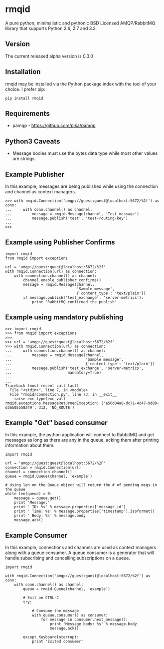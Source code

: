 rmqid
=====
A pure python, minimalistic and pythonic BSD Licensed AMQP/RabbitMQ library that supports Python 2.6, 2.7 and 3.3.

Version
-------
The current released alpha version is 0.3.0

Installation
------------
rmqid may be installed via the Python package index with the tool of your choice. I prefer pip:

    pip install rmqid

Requirements
------------
  - pamqp - https://github.com/pika/pamqp

Python3 Caveats
---------------
 - Message bodies must use the bytes data type while most other values are strings.

Example Publisher
-----------------
In this example, messages are being published while using the connection and
channel as context managers.

    >>> with rmqid.Connection('amqp://guest:guest@localhost:5672/%2f') as conn:
    ...     with conn.channel() as channel:
    ...         message = rmqid.Message(channel, 'Test message')
    ...         message.publish('test', 'test-routing-key')
    ...
    >>>

Example using Publisher Confirms
--------------------------------

    import rmqid
    from rmqid import exceptions

    url = 'amqp://guest:guest@localhost:5672/%2f'
    with rmqid.Connection(url) as connection:
        with connection.channel() as channel:
            channel.enable_publisher_confirms()
            message = rmqid.Message(channel,
                                    'Sample message',
                                    {'content_type': 'text/plain'})
            if message.publish('test_exchange', 'server-metrics'):
                print 'RabbitMQ confirmed the publish'

Example using mandatory publishing
----------------------------------

    >>> import rmqid
    >>> from rmqid import exceptions
    >>>
    >>> url = 'amqp://guest:guest@localhost:5672/%2f'
    >>> with rmqid.Connection(url) as connection:
    ...     with connection.channel() as channel:
    ...         message = rmqid.Message(channel,
    ...                                 'Sample message',
    ...                                 {'content_type': 'text/plain'})
    ...         message.publish('test_exchange', 'server-metrics',
    ...                         mandatory=True)
    ...
    ...
    Traceback (most recent call last):
      File "<stdin>", line 7, in <module>
      File "rmqid/connection.py", line 73, in __exit__
        raise exc_type(exc_val)
    rmqid.exceptions.MessageReturnedException: ('a56d84a8-dc71-4c47-9d89-d36b05b58249', 312, 'NO_ROUTE')


Example "Get" based consumer
----------------------------
In this example, the python application will connect to RabbitMQ and get
messages as long as there are any in the queue, acking them after printing
information about them.

    import rmqid

    url = 'amqp://guest:guest@localhost:5672/%2F'
    connection = rmqid.Connection(url)
    channel = connection.channel()
    queue = rmqid.Queue(channel, 'example')

    # Using len on the Queue object will return the # of pending msgs in the queue
    while len(queue) > 0:
        message = queue.get()
        print 'Message:'
        print ' ID: %s' % message.properties['message_id']
        print ' Time: %s' % message.properties['timestamp'].isoformat()
        print ' Body: %s' % message.body
        message.ack()


Example Consumer
----------------
In this example, connections and channels are used as context managers along
with a queue consumer. A queue consumer is a generator that will handle
subscribing and cancelling subscriptions on a queue.

    import rmqid

    with rmqid.Connection('amqp://guest:guest@localhost:5672/%2f') as conn:
        with conn.channel() as channel:
            queue = rmqid.Queue(channel, 'example')

            # Exit on CTRL-C
            try:

                # Consume the message
                with queue.consumer() as consumer:
                    for message in consumer.next_message():
                        print 'Message body: %s' % message.body
                        message.ack()

            except KeyboardInterrupt:
                print 'Exited consumer'
